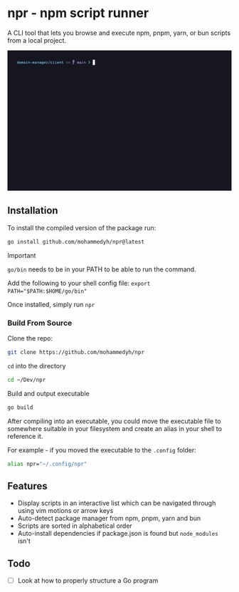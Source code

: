  # npr - npm script runner

A CLI tool that lets you browse and execute npm, pnpm, yarn, or bun scripts from a local project.

![Demo usage of npr script](./.github/demo.gif)

## Installation

To install the compiled version of the package run:

```sh
go install github.com/mohammedyh/npr@latest
```

> [!IMPORTANT]
> `go/bin` needs to be in your PATH to be able to run the command.
>
> Add the following to your shell config file: `export PATH="$PATH:$HOME/go/bin"`

Once installed, simply run `npr`

### Build From Source

Clone the repo:

```sh
git clone https://github.com/mohammedyh/npr
```

`cd` into the directory

```sh
cd ~/Dev/npr
```

Build and output executable

```sh
go build
```

After compiling into an executable, you could move the executable file to somewhere suitable in your filesystem and create an alias in your shell to reference it.

For example - if you moved the executable to the `.config` folder:

```sh
alias npr="~/.config/npr"
```

## Features

- Display scripts in an interactive list which can be navigated through using vim motions or arrow keys
- Auto-detect package manager from npm, pnpm, yarn and bun
- Scripts are sorted in alphabetical order
- Auto-install dependencies if package.json is found but `node_modules` isn't


## Todo

- [ ] Look at how to properly structure a Go program
